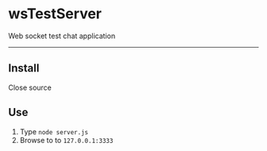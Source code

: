 wsTestServer
============

Web socket test chat application

---

## Install
Close source

## Use
1. Type `node server.js`
2. Browse to to `127.0.0.1:3333`